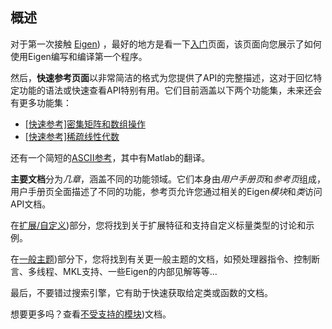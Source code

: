 ## 概述

对于第一次接触 [Eigen](6_类列表/1_Eigen/readme.md)) ，最好的地方是看一下[入门](2_入门.md)页面，该页面向您展示了如何使用Eigen编写和编译第一个程序。

然后，**快速参考页面**以非常简洁的格式为您提供了API的完整描述，这对于回忆特定功能的语法或快速查看API特别有用。它们目前涵盖以下两个功能集，未来还会有更多功能集：
* [[快速参考]密集矩阵和数组操作](3_章节/1_密集矩阵和数组操作/16_快速参考指南.md)
* [[快速参考]稀疏线性代数](3_章节/3_稀疏线性代数/5_稀疏矩阵快速参考指南.md)

还有一个简短的[ASCII参考](8_其他/Ascii快速参考.md)，其中有Matlab的翻译。

**主要文档**分为*几章*，涵盖不同的功能领域。它们本身由*用户手册页*和*参考页*组成，用户手册页全面描述了不同的功能，参考页允许您通过相关的Eigen*模块*和*类*访问API文档。

在[扩展/自定义](4_扩展_自定义Eigen/readme.md))部分，您将找到关于扩展特征和支持自定义标量类型的讨论和示例。

在[一般主题](5_一般主题/readme.md))部分下，您将找到有关更一般主题的文档，如预处理器指令、控制断言、多线程、MKL支持、一些Eigen的内部见解等等...

最后，不要错过搜索引擎，它有助于快速获取给定类或函数的文档。

想要更多吗？查看[不受支持的模块](7_Eigen不支持的模块/readme.md))文档。
